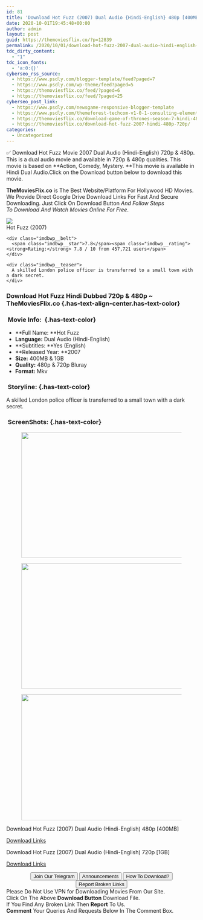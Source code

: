```yaml
---
id: 81
title: 'Download Hot Fuzz (2007) Dual Audio {Hindi-English} 480p [400MB] || 720p [1GB]'
date: 2020-10-01T19:45:48+00:00
author: admin
layout: post
guid: https://themoviesflix.co/?p=12839
permalink: /2020/10/01/download-hot-fuzz-2007-dual-audio-hindi-english-480p-400mb-720p-1gb/
tdc_dirty_content:
  - "1"
tdc_icon_fonts:
  - 'a:0:{}'
cyberseo_rss_source:
  - https://www.psdly.com/blogger-template/feed?paged=7
  - https://www.psdly.com/wp-theme/feed?paged=5
  - https://themoviesflix.co/feed/?paged=6
  - https://themoviesflix.co/feed/?paged=25
cyberseo_post_link:
  - https://www.psdly.com/newsgame-responsive-blogger-template
  - https://www.psdly.com/themeforest-techcom-v1-0-1-consulting-elementor-kit-25933062
  - https://themoviesflix.co/download-game-of-thrones-season-7-hindi-480p-720p/
  - https://themoviesflix.co/download-hot-fuzz-2007-hindi-480p-720p/
categories:
  - Uncategorized
---
```

✅ Download Hot Fuzz&nbsp;Movie&nbsp;2007 Dual Audio (Hindi-English)&nbsp;720p&nbsp;&&nbsp;480p. This is&nbsp;a&nbsp;dual audio&nbsp;movie and available in&nbsp;720p&nbsp;&&nbsp;480p&nbsp;qualities. This movie is based on&nbsp;**Action, Comedy, Mystery.&nbsp;**This movie is available in Hindi Dual Audio.Click on the Download button below to download this movie.

**TheMoviesFlix.co**&nbsp;is The Best Website/Platform For Hollywood HD Movies. We Provide Direct Google Drive Download Links For Fast And Secure Downloading. Just Click On Download Button&nbsp;_And Follow Steps To&nbsp;Download And Watch Movies Online For Free_.

<div class="imdbwp imdbwp--movie dark">
  <div class="imdbwp__thumb">
    <a class="imdbwp__link" target="_blank" title="Hot Fuzz" href="https://www.imdb.com/title/tt0425112/" rel="nofollow noopener noreferrer"><img class="imdbwp__img" src="https://m.media-amazon.com/images/M/MV5BMzg4MDJhMDMtYmJiMS00ZDZmLThmZWUtYTMwZDM1YTc5MWE2XkEyXkFqcGdeQXVyNjU0OTQ0OTY@._V1_SX300.jpg" /></a>
  </div>
  
  <div class="imdbwp__content">
    <div class="imdbwp__header">
      <span class="imdbwp__title">Hot Fuzz</span> (2007)
    </div>
    
    <div class="imdbwp__belt">
      <span class="imdbwp__star">7.8</span><span class="imdbwp__rating"><strong>Rating:</strong> 7.8 / 10 from 457,721 users</span>
    </div>
    
    <div class="imdbwp__teaser">
      A skilled London police officer is transferred to a small town with a dark secret.
    </div>
  </div>
</div>

### Download Hot Fuzz Hindi&nbsp;Dubbed 720p & 480p ~ TheMoviesFlix.co {.has-text-align-center.has-text-color}

### &nbsp;Movie Info:&nbsp; {.has-text-color}

  * **Full Name:&nbsp;**Hot Fuzz
  * **Language:**&nbsp;Dual Audio (Hindi-English)
  * **Subtitles:&nbsp;**Yes (English)
  * **Released Year:&nbsp;**2007
  * **Size:**&nbsp;400MB & 1GB
  * **Quality:**&nbsp;480p & 720p Bluray
  * **Format:**&nbsp;Mkv

### &nbsp;Storyline: {.has-text-color}

A skilled London police officer is transferred to a small town with a dark secret.

### &nbsp;ScreenShots: {.has-text-color}

<div class="wp-block-image">
  <figure class="aligncenter is-resized"><img loading="lazy" src="https://imagecurl.com/images/52703167916824231152_thumb.png" alt width="786" height="333" /></figure>
</div>

<div class="wp-block-image">
  <figure class="aligncenter is-resized"><img loading="lazy" src="https://imagecurl.com/images/64555616578241943319_thumb.png" alt width="784" height="333" /></figure>
</div>

<div class="wp-block-image">
  <figure class="aligncenter is-resized"><img loading="lazy" src="https://imagecurl.com/images/09038760779919835916_thumb.png" alt width="786" height="334" /></figure>
</div>

<p class="has-text-align-center has-text-color has-medium-font-size">
  Download Hot Fuzz (2007) Dual Audio (Hindi-English) 480p [400MB]
</p>

<span class="mb-center maxbutton-3-center"><span class="maxbutton-3-container mb-container"><a class="maxbutton-3 maxbutton maxbutton-post-button" target="_blank" rel="nofollow noopener noreferrer" href="https://coinquint.com/a11910/"><span class="mb-text">Download Links</span></a></span></span>

<p class="has-text-align-center has-text-color has-medium-font-size">
  Download Hot Fuzz (2007) Dual Audio (Hindi-English) 720p [1GB]
</p>

<span class="mb-center maxbutton-3-center"><span class="maxbutton-3-container mb-container"><a class="maxbutton-3 maxbutton maxbutton-post-button" target="_blank" rel="nofollow noopener noreferrer" href="https://coinquint.com/a11912/"><span class="mb-text">Download Links</span></a></span></span>

<center>
</center>

<center>
  <a href="https://t.me/themoviesflixcom" target="_blank" data-wpel-link="external" rel="nofollow external noopener noreferrer"><button class="button button5">Join Our Telegram</button></a> <a href="https://themoviesflix.co/download-hot-fuzz-2007-hindi-480p-720p/#" target="_blank" data-wpel-link="external" rel="nofollow external noopener noreferrer"><button class="button button5">Announcements</button></a> <a href="https://themoviesflix.com/how-to-download/" target="_blank" data-wpel-link="external" rel="nofollow external noopener noreferrer"><button class="button button5">How To Download?</button></a> <a href="https://themoviesflix.co/download-hot-fuzz-2007-hindi-480p-720p/#" target="_blank" data-wpel-link="external" rel="nofollow external noopener noreferrer"><button class="button button5">Report Broken Links</button></a>
</center>

<div class="alert alert-danger">
  Please Do Not Use VPN for Downloading Movies From Our Site.
</div>

<div class="alert alert-success">
  Click On The Above <strong>Download Button</strong> Download File.
</div>

<div class="alert alert-warning">
  If You Find Any Broken Link Then <strong>Report</strong> To Us.
</div>

<div class="alert alert-info">
  <strong>Comment</strong> Your Queries And Requests Below In The Comment Box.
</div>